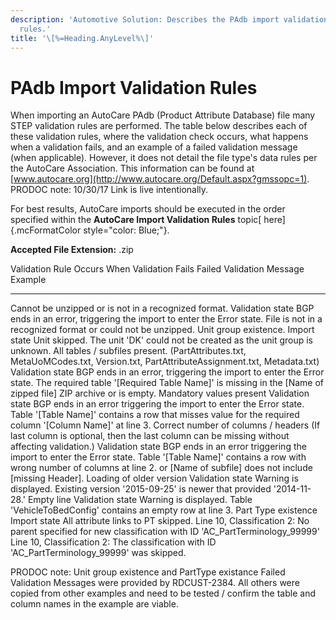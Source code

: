```yaml
---
description: 'Automotive Solution: Describes the PAdb import validation
  rules.'
title: '\[%=Heading.AnyLevel%\]'
---
```


PAdb Import Validation Rules
============================

When importing an AutoCare PAdb (Product Attribute Database) file many
STEP validation rules are performed. The table below describes each of
these validation rules, where the validation check occurs, what happens
when a validation fails, and an example of a failed validation message
(when applicable). However, it does not detail the file type\'s data
rules per the AutoCare Association. This information can be found at
[www.autocare.org](http://www.autocare.org/Default.aspx?gmssopc=1).
PRODOC note: 10/30/17 Link is live intentionally.

For best results, AutoCare imports should be executed in the order
specified within the **AutoCare Import Validation Rules** topic[
here]{.mcFormatColor style="color: Blue;"}.

**Accepted File Extension:** .zip

  Validation Rule                                                                                                                       Occurs             When Validation Fails                                                   Failed Validation Message Example
  ------------------------------------------------------------------------------------------------------------------------------------- ------------------ ----------------------------------------------------------------------- ----------------------------------------------------------------------------------------------------------------------------------------------------------------------------------------------------------------
  Cannot be unzipped or is not in a recognized format.                                                                                  Validation state   BGP ends in an error, triggering the import to enter the Error state.   File is not in a recognized format or could not be unzipped.
  Unit group existence.                                                                                                                 Import state       Unit skipped.                                                           The unit \'DK\' could not be created as the unit group is unknown.
  All tables / subfiles present. (PartAttributes.txt, MetaUoMCodes.txt, Version.txt, PartAttributeAssignment.txt, Metadata.txt)         Validation state   BGP ends in an error, triggering the import to enter the Error state.   The required table \'\[Required Table Name\]\' is missing in the \[Name of zipped file\] ZIP archive or is empty.
  Mandatory values present                                                                                                              Validation state   BGP ends in an error triggering the import to enter the Error state.    Table \'\[Table Name\]\' contains a row that misses value for the required column \'\[Column Name\]\' at line 3.
  Correct number of columns / headers (If last column is optional, then the last column can be missing without affecting validation.)   Validation state   BGP ends in an error triggering the import to enter the Error state.    Table \'\[Table Name\]\' contains a row with wrong number of columns at line 2. or \[Name of subfile\] does not include \[missing Header\].
  Loading of older version                                                                                                              Validation state   Warning is displayed.                                                   Existing version \'2015-09-25\' is newer that provided \'2014-11-28.\'
  Empty line                                                                                                                            Validation state   Warning is displayed.                                                   Table \'VehicleToBedConfig\' contains an empty row at line 3.
  Part Type existence                                                                                                                   Import state       All attribute links to PT skipped.                                      Line 10, Classification 2: No parent specified for new classification with ID \'AC\_PartTerminology\_99999\' Line 10, Classification 2: The classification with ID \'AC\_PartTerminology\_99999\' was skipped.

PRODOC note: Unit group existence and PartType existance Failed
Validation Messages were provided by RDCUST-2384. All others were copied
from other examples and need to be tested / confirm the table and column
names in the example are viable.
